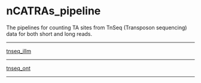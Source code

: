 # nCATRAs_pipeline

The pipelines for counting TA sites from TnSeq (Transposon sequencing) data for both short and long reads.

---

[tnseq_illm]('tnaseq_illm/README.md')

---

[tnseq_ont]('tnseq_ont/README.md')

---

